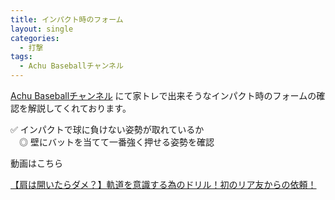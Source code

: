 ```yaml
---
title: インパクト時のフォーム
layout: single
categories:
  - 打撃
tags:
  - Achu Baseballチャンネル
---
```


[Achu Baseballチャンネル](https://www.youtube.com/channel/UCqkTcqYRH7v9a_t5CBhavpg) にて家トレで出来そうなインパクト時のフォームの確認を解説してくれております。

✅ インパクトで球に負けない姿勢が取れているか  
　◎ 壁にバットを当てて一番強く押せる姿勢を確認


動画はこちら
<!--<iframe width="560" height="315" src="https://www.youtube.com/embed/gOHuqamBge0" frameborder="0" allow="accelerometer; autoplay; encrypted-media; gyroscope; picture-in-picture" allowfullscreen></iframe>-->

[【肩は開いたらダメ？】軌道を意識する為のドリル！初のリア友からの依頼！](https://youtu.be/gOHuqamBge0)